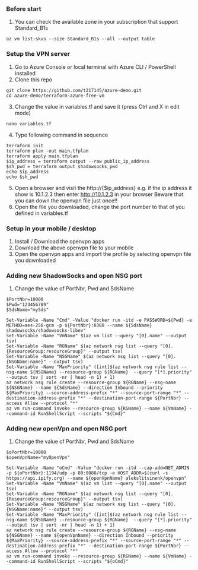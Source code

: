 ### Before start
1. You can check the available zone in your subscription that support Standard_B1s
```console
az vm list-skus --size Standard_B1s --all --output table

```

### Setup the VPN server
1. Go to Azure Console or local terminal with Azure CLI / PowerShell installed
2. Clone this repo
```console
git clone https://github.com/t217145/azure-demo.git
cd azure-demo/terraform-azure-free-vm

```
3. Change the value in variables.tf and save it (press Ctrl and X in edit mode)
```console
nano variables.tf

```
4. Type following command in sequence
```console
terraform init
terraform plan -out main.tfplan
terraform apply main.tfplan
$ip_address = terraform output --raw public_ip_address
$sh_pwd = terraform output shadowsocks_pwd
echo $ip_address
echo $sh_pwd

```
5. Open a browser and visit the http://{$ip_address}
e.g. if the ip address it show is 10.1.2.3 then enter http://10.1.2.3 in your browser
Beware that you can down the openvpn file just once!!
6. Open the file you downloaded, change the port number to that of you defined in variables.tf

### Setup in your mobile / desktop
1. Install / Download the openvpn apps
2. Download the above openvpn file to your mobile
3. Open the openvpn apps and import the profile by selecting openvpn file you downloaded

### Adding new ShadowSocks and open NSG port
1. Change the value of PortNbr, Pwd and SdsName
```console
$PortNbr=10000
$Pwd="123456789"
$SdsName="mySds"

Set-Variable -Name "Cmd" -Value "docker run -itd -e PASSWORD=${Pwd} -e METHOD=aes-256-gcm -p ${PortNbr}:8388 --name ${SdsName} shadowsocks/shadowsocks-libev"
Set-Variable -Name "VmName" $(az vm list --query "[0].name" --output tsv)
Set-Variable -Name "RGName" $(az network nsg list --query "[0].{ResourceGroup:resourceGroup}" --output tsv)
Set-Variable -Name "NSGName" $(az network nsg list --query "[0].{NSGName:name}" --output tsv)
Set-Variable -Name "MaxPriority" ([int]$(az network nsg rule list --nsg-name ${NSGName} --resource-group ${RGName}  --query "[*].priority" --output tsv | sort -nr | head -n 1) + 1) 
az network nsg rule create --resource-group ${RGName} --nsg-name ${NSGName} --name ${SdsName} --direction Inbound --priority ${MaxPriority} --source-address-prefix "*" --source-port-range "*" --destination-address-prefix "*" --destination-port-range ${PortNbr} --access Allow --protocol "*"
az vm run-command invoke --resource-group ${RGName} --name ${VmName} --command-id RunShellScript --scripts "${Cmd}"

```

### Adding new openVpn and open NSG port
1. Change the value of PortNbr, Pwd and SdsName
```console
$oPortNbr=10000
$openVpnName="myOpenVpn"

Set-Variable -Name "oCmd" -Value "docker run -itd --cap-add=NET_ADMIN -p ${oPortNbr}:1194/udp -p 80:8080/tcp -e HOST_ADDR=$(curl -s https://api.ipify.org) --name ${openVpnName} alekslitvinenk/openvpn"
Set-Variable -Name "VmName" $(az vm list --query "[0].name" --output tsv)
Set-Variable -Name "RGName" $(az network nsg list --query "[0].{ResourceGroup:resourceGroup}" --output tsv)
Set-Variable -Name "NSGName" $(az network nsg list --query "[0].{NSGName:name}" --output tsv)
Set-Variable -Name "MaxPriority" ([int]$(az network nsg rule list --nsg-name ${NSGName} --resource-group ${RGName}  --query "[*].priority" --output tsv | sort -nr | head -n 1) + 1) 
az network nsg rule create --resource-group ${RGName} --nsg-name ${NSGName} --name ${openVpnName} --direction Inbound --priority ${MaxPriority} --source-address-prefix "*" --source-port-range "*" --destination-address-prefix "*" --destination-port-range ${PortNbr} --access Allow --protocol "*"
az vm run-command invoke --resource-group ${RGName} --name ${VmName} --command-id RunShellScript --scripts "${oCmd}"

```
